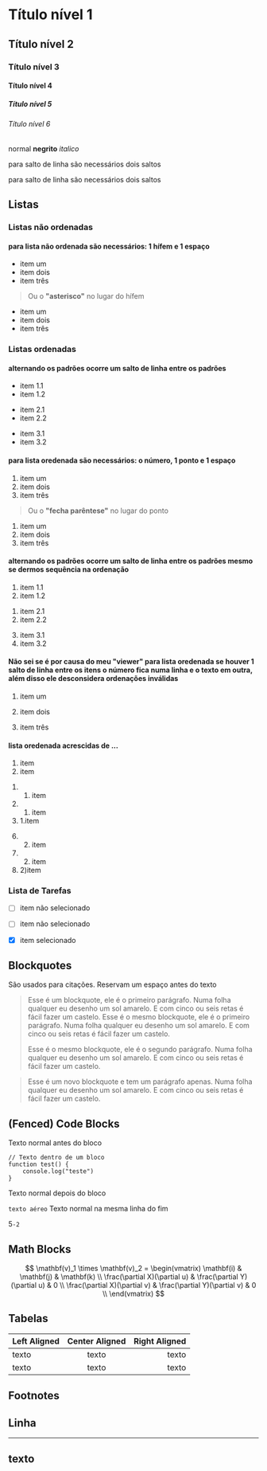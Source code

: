 # Título nível 1
## Título nível 2
### Título nível 3
#### Título nível 4
##### Título nível 5
###### Título nível 6

normal
**negrito**
_italico_

para salto de linha
são necessários dois saltos

para salto de linha
são necessários dois saltos

## Listas
### Listas não ordenadas
#### para lista não ordenada são necessários: 1 hífem e 1 espaço
- item um
- item dois
- item três

> Ou o **"asterisco"** no lugar do hífem

* item um
* item dois
* item três

### Listas ordenadas
#### alternando os padrões ocorre um salto de linha entre os padrões
- item 1.1
- item 1.2
* item 2.1
* item 2.2
- item 3.1
- item 3.2

#### para lista oredenada são necessários: o número, 1 ponto e 1 espaço
1. item um
2. item dois
1. item três 
> Ou o **"fecha parêntese"** no lugar do ponto
1) item um
2) item dois
1) item três 

#### alternando os padrões ocorre um salto de linha entre os padrões mesmo se dermos sequência na ordenação
1. item 1.1
2. item 1.2
1) item 2.1
2) item 2.2
3. item 3.1
4. item 3.2

#### Não sei se é por causa do meu "viewer" para lista oredenada se houver 1 salto de linha entre os itens o número fica numa linha e o texto em outra, além disso ele desconsidera ordenações inválidas
1. item um
2. item dois

1. item três

#### lista oredenada acrescidas de ... 

1. item
2. item

1) 1) item
2) 1. item
3) 1.item

6. 2) item
7. 2. item
7. 2)item

### Lista de Tarefas

- [ ] item não selecionado
- [ ] item não selecionado
- [x] item selecionado



## Blockquotes 
São usados para citações. Reservam um espaço antes do texto
> Esse é um blockquote, ele é o primeiro parágrafo. Numa folha qualquer eu desenho um sol amarelo. E com cinco ou seis retas é fácil fazer um castelo.
> Esse é o mesmo blockquote, ele é o primeiro parágrafo. Numa folha qualquer eu desenho um sol amarelo. E com cinco ou seis retas é fácil fazer um castelo.
>
> Esse é o mesmo blockquote, ele é o segundo parágrafo. Numa folha qualquer eu desenho um sol amarelo. E com cinco ou seis retas é fácil fazer um castelo.

> Esse é um novo blockquote e tem um parágrafo apenas. Numa folha qualquer eu desenho um sol amarelo. E com cinco ou seis retas é fácil fazer um castelo.


## (Fenced) Code Blocks
Texto normal antes do bloco
``` Texto omitido na mesma linha do início
// Texto dentro de um bloco
function test() {
	console.log("teste")
}
```
Texto normal depois do bloco

``` texto aéreo ``` Texto normal na mesma linha do fim

5```-2```


## Math Blocks

$$
\mathbf(v)_1 \times \mathbf(v)_2 = \begin(vmatrix)
\mathbf(i) & \mathbf(j) & \mathbf(k) \\
\frac(\partial X)(\partial u) & \frac(\partial Y)(\partial u) & 0 \\
\frac(\partial X)(\partial v) & \frac(\partial Y)(\partial v) & 0 \\
\end(vmatrix)
$$

## Tabelas

| Left Aligned | Center Aligned | Right Aligned |
| :----------- | :------------: | ------------: |
| texto        | texto          | texto         |
| texto        | texto          | texto         |



## Footnotes

[^footnote]: Here is the *text* of the **footnote**

## Linha

---
texto
---

















